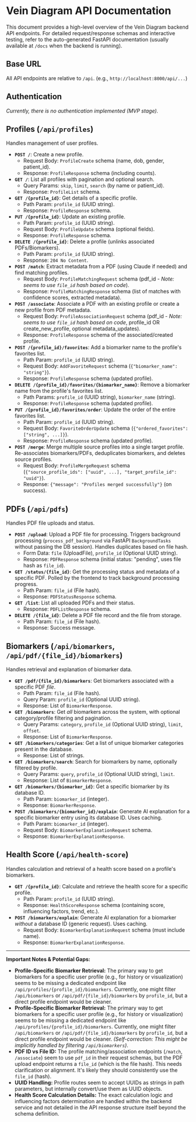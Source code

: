 # Vein Diagram API Documentation

This document provides a high-level overview of the Vein Diagram backend API endpoints. For detailed request/response schemas and interactive testing, refer to the auto-generated FastAPI documentation (usually available at `/docs` when the backend is running).

## Base URL

All API endpoints are relative to `/api`. (e.g., `http://localhost:8000/api/...`)

## Authentication

*Currently, there is no authentication implemented (MVP stage).*

## Profiles (`/api/profiles`)

Handles management of user profiles.

*   **`POST /`**: Create a new profile.
    *   Request Body: `ProfileCreate` schema (name, dob, gender, patient_id).
    *   Response: `ProfileResponse` schema (including counts).
*   **`GET /`**: List all profiles with pagination and optional search.
    *   Query Params: `skip`, `limit`, `search` (by name or patient_id).
    *   Response: `ProfileList` schema.
*   **`GET /{profile_id}`**: Get details of a specific profile.
    *   Path Param: `profile_id` (UUID string).
    *   Response: `ProfileResponse` schema.
*   **`PUT /{profile_id}`**: Update an existing profile.
    *   Path Param: `profile_id` (UUID string).
    *   Request Body: `ProfileUpdate` schema (optional fields).
    *   Response: `ProfileResponse` schema.
*   **`DELETE /{profile_id}`**: Delete a profile (unlinks associated PDFs/Biomarkers).
    *   Path Param: `profile_id` (UUID string).
    *   Response: `204 No Content`.
*   **`POST /match`**: Extract metadata from a PDF (using Claude if needed) and find matching profiles.
    *   Request Body: `ProfileMatchingRequest` schema (pdf_id - *Note: seems to use `file_id` hash based on code*).
    *   Response: `ProfileMatchingResponse` schema (list of matches with confidence scores, extracted metadata).
*   **`POST /associate`**: Associate a PDF with an existing profile or create a new profile from PDF metadata.
    *   Request Body: `ProfileAssociationRequest` schema (pdf_id - *Note: seems to use `file_id` hash based on code*, profile_id OR create_new_profile, optional metadata_updates).
    *   Response: `ProfileResponse` schema of the associated/created profile.
*   **`POST /{profile_id}/favorites`**: Add a biomarker name to the profile's favorites list.
    *   Path Param: `profile_id` (UUID string).
    *   Request Body: `AddFavoriteRequest` schema (`{"biomarker_name": "string"}`).
    *   Response: `ProfileResponse` schema (updated profile).
*   **`DELETE /{profile_id}/favorites/{biomarker_name}`**: Remove a biomarker name from the profile's favorites list.
    *   Path Params: `profile_id` (UUID string), `biomarker_name` (string).
    *   Response: `ProfileResponse` schema (updated profile).
*   **`PUT /{profile_id}/favorites/order`**: Update the order of the entire favorites list.
    *   Path Param: `profile_id` (UUID string).
    *   Request Body: `FavoriteOrderUpdate` schema (`{"ordered_favorites": ["string", ...]}`).
    *   Response: `ProfileResponse` schema (updated profile).
*   **`POST /merge`**: Merge multiple source profiles into a single target profile. Re-associates biomarkers/PDFs, deduplicates biomarkers, and deletes source profiles.
    *   Request Body: `ProfileMergeRequest` schema (`{"source_profile_ids": ["uuid", ...], "target_profile_id": "uuid"}`).
    *   Response: `{"message": "Profiles merged successfully"}` (on success).

## PDFs (`/api/pdfs`)

Handles PDF file uploads and status.

*   **`POST /upload`**: Upload a PDF file for processing. Triggers background processing (`process_pdf_background` via FastAPI `BackgroundTasks` without passing the DB session). Handles duplicates based on file hash.
    *   Form Data: `file` (UploadFile), `profile_id` (Optional UUID string).
    *   Response: `PDFResponse` schema (initial status: "pending", uses file hash as `file_id`).
*   **`GET /status/{file_id}`**: Get the processing status and metadata of a specific PDF. Polled by the frontend to track background processing progress.
    *   Path Param: `file_id` (File hash).
    *   Response: `PDFStatusResponse` schema.
*   **`GET /list`**: List all uploaded PDFs and their status.
    *   Response: `PDFListResponse` schema.
*   **`DELETE /{file_id}`**: Delete a PDF file record and the file from storage.
    *   Path Param: `file_id` (File hash).
    *   Response: Success message.

## Biomarkers (`/api/biomarkers`, `/api/pdf/{file_id}/biomarkers`)

Handles retrieval and explanation of biomarker data.

*   **`GET /pdf/{file_id}/biomarkers`**: Get biomarkers associated with a specific PDF *file*.
    *   Path Param: `file_id` (File hash).
    *   Query Param: `profile_id` (Optional UUID string).
    *   Response: List of `BiomarkerResponse`.
*   **`GET /biomarkers`**: Get *all* biomarkers across the system, with optional category/profile filtering and pagination.
    *   Query Params: `category`, `profile_id` (Optional UUID string), `limit`, `offset`.
    *   Response: List of `BiomarkerResponse`.
*   **`GET /biomarkers/categories`**: Get a list of unique biomarker categories present in the database.
    *   Response: List of strings.
*   **`GET /biomarkers/search`**: Search for biomarkers by name, optionally filtered by profile.
    *   Query Params: `query`, `profile_id` (Optional UUID string), `limit`.
    *   Response: List of `BiomarkerResponse`.
*   **`GET /biomarkers/{biomarker_id}`**: Get a specific biomarker by its database ID.
    *   Path Param: `biomarker_id` (integer).
    *   Response: `BiomarkerResponse`.
*   **`POST /biomarkers/{biomarker_id}/explain`**: Generate AI explanation for a specific biomarker entry using its database ID. Uses caching.
    *   Path Param: `biomarker_id` (integer).
    *   Request Body: `BiomarkerExplanationRequest` schema.
    *   Response: `BiomarkerExplanationResponse`.

## Health Score (`/api/health-score`)

Handles calculation and retrieval of a health score based on a profile's biomarkers.

*   **`GET /{profile_id}`**: Calculate and retrieve the health score for a specific profile.
    *   Path Param: `profile_id` (UUID string).
    *   Response: `HealthScoreResponse` schema (containing score, influencing factors, trend, etc.).
*   **`POST /biomarkers/explain`**: Generate AI explanation for a biomarker *without* a database ID (generic request). Uses caching.
    *   Request Body: `BiomarkerExplanationRequest` schema (must include name).
    *   Response: `BiomarkerExplanationResponse`.

---
**Important Notes & Potential Gaps:**

*   **Profile-Specific Biomarker Retrieval:** The primary way to get biomarkers for a specific user profile (e.g., for history or visualization) seems to be missing a dedicated endpoint like `/api/profiles/{profile_id}/biomarkers`. Currently, one might filter `/api/biomarkers` or `/api/pdf/{file_id}/biomarkers` by `profile_id`, but a direct profile endpoint would be cleaner.
*   **Profile-Specific Biomarker Retrieval:** The primary way to get biomarkers for a specific user profile (e.g., for history or visualization) seems to be missing a dedicated endpoint like `/api/profiles/{profile_id}/biomarkers`. Currently, one might filter `/api/biomarkers` or `/api/pdf/{file_id}/biomarkers` by `profile_id`, but a direct profile endpoint would be cleaner. *(Self-correction: This might be implicitly handled by filtering `/api/biomarkers`)*.
*   **PDF ID vs File ID:** The profile matching/association endpoints (`/match`, `/associate`) seem to use `pdf_id` in their request schemas, but the PDF upload endpoint returns a `file_id` (which is the file hash). This needs clarification or alignment. It's likely they should consistently use the `file_id` (hash).
*   **UUID Handling:** Profile routes seem to accept UUIDs as strings in path parameters, but internally convert/use them as UUID objects.
*   **Health Score Calculation Details:** The exact calculation logic and influencing factors determination are handled within the backend service and not detailed in the API response structure itself beyond the schema definition.
